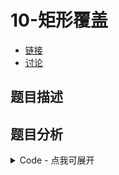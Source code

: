 # 10-矩形覆盖

- [链接](https://www.nowcoder.com/practice/72a5a919508a4251859fb2cfb987a0e6)
- [讨论](https://www.nowcoder.com/questionTerminal/72a5a919508a4251859fb2cfb987a0e6)

## 题目描述

## 题目分析

<details>
<summary>Code - 点我可展开</summary>

<<<@/books/code/jz/10.cpp

</details>

